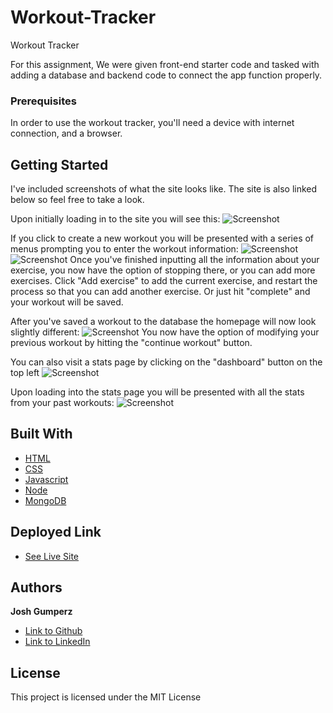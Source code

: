 # Workout-Tracker
Workout Tracker

For this assignment, We were given front-end starter code and tasked with adding a database and backend code to connect the app function properly. 

### Prerequisites

In order to use the workout tracker, you'll need a device with internet connection, and a browser.

## Getting Started

I've included screenshots of what the site looks like. The site is also linked below so feel free to take a look. 

Upon initially loading in to the site you will see this:
![Screenshot](https://i.imgur.com/N53eQOD.png)

If you click to create a new workout you will be presented with a series of menus prompting you to enter the workout information:
![Screenshot](https://i.imgur.com/rBguRlf.png)
![Screenshot](https://i.imgur.com/Nd87DRH.png)
Once you've finished inputting all the information about your exercise, you now have the option of stopping there, or you can add more exercises. Click "Add exercise" to add the current exercise, and restart the process so that you can add another exercise. Or just hit "complete" and your workout will be saved. 

After you've saved a workout to the database the homepage will now look slightly different:
![Screenshot](https://i.imgur.com/Hxhww3m.png)
You now have the option of modifying your previous workout by hitting the "continue workout" button.

You can also visit a stats page by clicking on the "dashboard" button on the top left
![Screenshot](https://i.imgur.com/Y1esJMA.png)

Upon loading into the stats page you will be presented with all the stats from your past workouts:
![Screenshot](https://i.imgur.com/hGdPKWa.png)

## Built With
* [HTML](https://developer.mozilla.org/en-US/docs/Web/HTML)
* [CSS](https://developer.mozilla.org/en-US/docs/Web/CSS)
* [Javascript](https://developer.mozilla.org/en-US/docs/Web/JavaScript)
* [Node](https://nodejs.org/en/)
* [MongoDB](https://www.mongodb.com/)

## Deployed Link

* [See Live Site](https://fast-thicket-64017.herokuapp.com/)


## Authors

**Josh Gumperz** 

- [Link to Github](https://github.com/JoshGumperz)
- [Link to LinkedIn](https://www.linkedin.com/in/josh-gumperz-8706a8185/)

## License

This project is licensed under the MIT License 